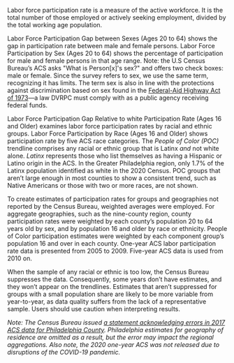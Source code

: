 Labor force participation rate is a measure of the active workforce. It is the total number of those employed or actively seeking employment, divided by the total working age population. 

Labor Force Participation Gap between Sexes (Ages 20 to 64) shows the gap in participation rate between male and female persons. Labor Force Participation by Sex (Ages 20 to 64) shows the percentage of participation for male and female persons in that age range. Note: the U.S Census Bureau’s ACS asks "What is Person[x]'s sex?" and offers two check boxes: male or female. Since the survey refers to sex, we use the same term, recognizing it has limits. The term sex is also in line with the protections against discrimination based on sex found in the [Federal-Aid Highway Act of 1973](https://www.law.cornell.edu/uscode/text/23/324)—a law DVRPC must comply with as a public agency receiving federal funds.

Labor Force Participation Gap Relative to white Participation Rate (Ages 16 and Older) examines labor force participation rates by racial and ethnic groups. Labor Force Participation by Race (Ages 16 and Older) shows participation rate by five ACS race categories. The _People of Color (POC)_ trendline comprises any racial or ethnic group that is Latinx _and_ not white alone. _Latinx_ represents those who list themselves as having a Hispanic or Latino origin in the ACS. In the Greater Philadelphia region, only 1.7% of the Latinx population identified as white in the 2020 Census. POC groups that aren’t large enough in most counties to show a consistent trend, such as Native Americans or those with two or more races, are not shown.

To create estimates of participation rates for groups and geographies not reported by the Census Bureau, weighted averages were employed. For aggregate geographies, such as the nine-county region, county participation rates were weighted by each county’s population 20 to 64 years old by sex, and by population 16 and older by race or ethnicity. People of Color participation estimates were weighted by each component group’s population 16 and over in each county. One-year ACS labor participation rate data is presented from 2005 to 2009. Five-year ACS data is used from 2010 on.

When the sample of any racial or ethnic is too low, the Census Bureau suppresses the data. Consequently, some years don’t have estimates, and they won’t appear on the trendlines. Estimates that aren’t suppressed for groups with a small population share are likely to be more variable from year-to-year, as data quality suffers from the lack of a representative sample. Users should use caution when interpreting results.

_Note: The Census Bureau issued [a statement acknowledging errors in 2017 ACS data for Philadelphia County](https://www.census.gov/programs-surveys/acs/technical-documentation/errata/121.html). Philadelphia estimates for geography of residence are omitted as a result, but the error may impact the regional aggregations.  Also note, the 2020 one-year ACS was not released due to disruptions of the COVID-19 pandemic._